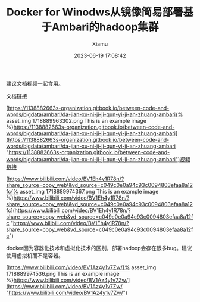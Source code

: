 ﻿---
layout: post
title: Docker for Winodws从镜像简易部署基于Ambari的hadoop集群
date: 2023-06-19 17:08:42
author: 'Xiamu'
cover: /2023/06/19/2023-H1/2023-06-19-17-08-42/1718889974536.png
thumbnail: /2023/06/19/2023-H1/2023-06-19-17-08-42/1718889974536.png
tags:
- hadoop
- docker
- ambari
categories:
-
  - SpringBoot3
  - Docker
- 大数据

---
建议文档视频一起食用。

文档链接

[https://1138882663s-organization.gitbook.io/between-code-and-words/bigdata/ambari/da-jian-xu-ni-ji-ji-qun-yi-ji-an-zhuang-ambari{% asset_img 1718889963302.png This is an example image %}https://1138882663s-organization.gitbook.io/between-code-and-words/bigdata/ambari/da-jian-xu-ni-ji-ji-qun-yi-ji-an-zhuang-ambari](https://1138882663s-organization.gitbook.io/between-code-and-words/bigdata/ambari/da-jian-xu-ni-ji-ji-qun-yi-ji-an-zhuang-ambari "https://1138882663s-organization.gitbook.io/between-code-and-words/bigdata/ambari/da-jian-xu-ni-ji-ji-qun-yi-ji-an-zhuang-ambari")视频链接

[https://www.bilibili.com/video/BV1Eh4y1R78n/?share_source=copy_web\&vd_source=c049c0e0a94c93c0094803efaa8a12fc{% asset_img 1718889974367.png This is an example image %}https://www.bilibili.com/video/BV1Eh4y1R78n/?share_source=copy_web\&vd_source=c049c0e0a94c93c0094803efaa8a12fc](https://www.bilibili.com/video/BV1Eh4y1R78n/?share_source=copy_web&vd_source=c049c0e0a94c93c0094803efaa8a12fc "https://www.bilibili.com/video/BV1Eh4y1R78n/?share_source=copy_web&vd_source=c049c0e0a94c93c0094803efaa8a12fc")

docker因为容器化技术和虚拟化技术的区别，部署hadoop会存在很多bug。建议使用虚拟机而不是容器。

[https://www.bilibili.com/video/BV1Az4y1v7Zw/{% asset_img 1718889974536.png This is an example image %}https://www.bilibili.com/video/BV1Az4y1v7Zw/](https://www.bilibili.com/video/BV1Az4y1v7Zw/ "https://www.bilibili.com/video/BV1Az4y1v7Zw/")

